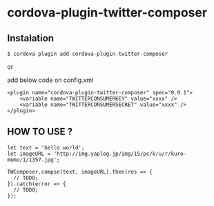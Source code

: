 # cordova-plugin-twitter-composer

## Instalation

```
$ cordova plugin add cordova-plugin-twitter-composer

```

or 

add below code on config.xml
```
<plugin name="cordova-plugin-twitter-composer" spec="0.0.1">
    <variable name="TWITTERCONSUMERKEY" value="xxxx" />
    <variable name="TWITTERCONSUMERSECRET" value="xxxx" />
</plugin>
```


## HOW TO USE ?

```
let text = 'hello world';
let imageURL = 'http://img.yaplog.jp/img/15/pc/k/u/r/kuro-memo/1/1357.jpg';

TWComposer.compse(text, imageURL).then(res => {
  // TODO;
}).catch(error => {
  // TODO;
});
```